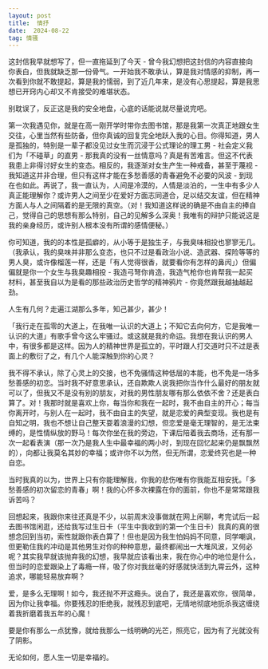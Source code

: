 ```yaml
---
layout: post
title:  情抒
date:  2024-08-22
tag: 情骚
---
```


这封信我早就想写了，但一直拖延到了今天 - 曾今我幻想把这封信的内容直接向你表白，但我就缺乏那一份骨气。一开始我不敢承认，算是我对情感的抑制，再一次看到你就不敢提起，算是我的懦弱，到了近几年来，是没有心思提起，算是我思想已开窍内心却又不肯接受的难堪状态。

别耽误了，反正这是我的安全地盘，心底的话能说就尽量说完吧。

第一次我遇见你，就是在高一刚开学时带你去图书馆，那是我第一次真正地跟女生交往，心里当然有些防备，但你真诚的回复完全地跃入我的心目。你得知道，男人是孤独的，特别是一辈子都没见过女生而沉浸于公式理论的理工男 - 社会定义我们为「不碰草」的直男 - 那我真的没有一丝情意吗？真是有苦难言。但这不代表我患上非得讨好女生的变态。相反的，我逐渐对女生产生一种戒备，甚至于蔑视 - 我知道这并非合理，但只有这样才能在多愁善感的青春避免不必要的风波 - 到现在也如此。再说了，我一直认为，人间是冷漠的，人情是淡泊的，一生中有多少人真正能理解你？或许男人之间至少在爱好方面志同道合，足以结交友谊，但在精神方面人与人之间隔着的是无限的真空。（对！我知道这样说的确是不由自主的捧自己，觉得自己的思想有那么特别，自己的见解多么深奥！我唯有的辩护只能说这是我的亲身经历，或许别人根本没有所谓的感情便秘。）

你可知道，我的的本性是孤癖的，从小等于是独生子，与我臭味相投也寥寥无几。（我承认，我的臭味并非那么变态，也只不过是看政治小说、造武器、探险等等的男人臭，或许像榴莲一样，还是「有人觉得很香，就要看你有怎样的鼻闶」）但偏偏就是你一个女生与我臭趣相投 - 我造弓弩你肯造，我造气枪你也肯帮我一起买材料，甚至我自以为是看的那些政治历史哲学的精神鸦片 - 你竟然跟我越抽越起劲。

人生有几何？走遍江湖那么多年，知己甚少，甚少！

「我行走在孤零的大道上，在我唯一认识的大道上；不知它去向何方，它是我唯一认识的大道」有歌手曾今这么牢骚过。或这就是我的命运。我想在我认识的男人中，有很多都是这样。因为人的精神世界是孤立的，平时跟人打交道时只不过是表面上的敷衍了之，有几个人能深触到你的心灵？

我不得不承认，除了心灵上的交接，也不免骚情这种低层的本能，也不免是一场多愁善感的初恋。当时我不好意思承认，还自欺欺人说我把你当作什么最好的朋友就可以了，但我又不是没有别的朋友，对我的男性朋友哪有那么依依不舍？还是表白算了。对！我那时就是喜欢上你，每当你和我在一起时，我不由自主的开心；每当你离开时，与别人在一起时，我不由自主的失望，就是恋爱的典型变现。我也是有自知之明，我也不想让自己整天耍着浪漫的幻想，但恋爱是毫无理智的，是无法束缚的，是性情纵放的野马！每次你坐在我的旁边，下课后陪着我去商场，还有那一次一起看表演（那一次乃是我人生中最幸福的两小时，到现在回忆起来仍是飘飘然的），向都让我莫名其妙的幸福；或许你不以为然，但无所谓，恋爱终究也是一种自恋。

当时我真的以为，世界上只有你能理解我，你我的悲伤唯有你我能互相安抚。「多愁善感的初次留恋的青春」啊！我的心怀多次裸露在你的面前，你也不是常常跟我诉苦吗？

回想起来，我跟你来往还真是不少，以前周末没事做就在网上闲聊，考完试后一起去图书馆闲逛，还给我写过生日卡（平生中我收到的第一个生日卡）我真的真的很想念回到当初，索性就跟你表白算了！但也是因为我生怕妈妈不同意，同学嘲讽，但更勒住我的冲动是其他男生对你的种种意思，最终都闹出一大堆风波，又何必呢？其实我早就该抛弃我的幻想，我早就应该看出来，我在你心中的地位是什么，但当时的恋爱跟染上了毒瘾一样，吸了你对我丝毫的好感就快活到九霄云外，这种追求，哪能轻易放弃啊？

爱，是多么无理啊！如今，我还抛不开这瘾头。说白了，我还是喜欢你，很简单，因为你让我幸福。你要残忍的拒绝我，就残忍到底吧，无情地彻底地扼杀我这缠绕着我折磨着我五年的心魔！

要是你有那么一点犹豫，就给我那么一线明确的光芒，照亮它，因为有了光就没有了阴影。

无论如何，愿人生一切是幸福的。
